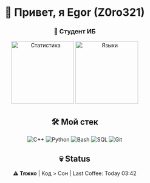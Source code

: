<div align="center">
  
  <!-- Заголовок (100% рабочий) -->
  <h1> 🚀 Привет, я Egor (Z0ro321)</h1>
  <h3>🔧 Студент ИБ </h3>

  <!-- Статистика -->
  <div>
    <img height="165" src="https://github-readme-stats.vercel.app/api?username=Z0ro321&show_icons=true&theme=dark&hide_border=true&include_all_commits=true" alt="Статистика"/>
    <img height="165" src="https://github-readme-stats.vercel.app/api/top-langs/?username=Z0ro321&layout=compact&theme=dark&hide_border=true" alt="Языки"/>
  </div>

  <!-- Стек с иконками -->
  <h2>🛠 Мой стек</h2>
  <p>
    <img src="https://img.shields.io/badge/-C++-00599C?logo=c%2B%2B&logoColor=white" alt="C++"/>
    <img src="https://img.shields.io/badge/-Python-3776AB?logo=python&logoColor=white" alt="Python"/>
    <img src="https://img.shields.io/badge/-Bash-4EAA25?logo=gnu-bash&logoColor=white" alt="Bash"/>
    <img src="https://img.shields.io/badge/-SQL-4479A1?logo=postgresql&logoColor=white" alt="SQL"/>
    <img src="https://img.shields.io/badge/-Git-F05032?logo=git&logoColor=white" alt="Git"/>
  </p>


  <!-- Статус -->
  <h2>💀 Status</h2>
  <p><b>⚠️ Тяжко</b> | Код > Сон | Last Coffee: Today 03:42</p>
</div>
